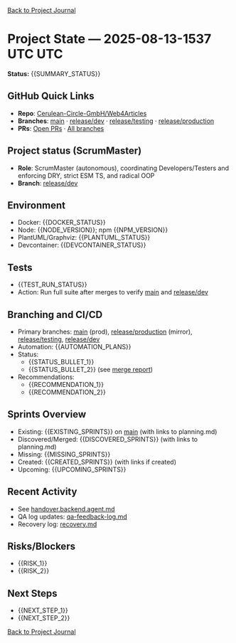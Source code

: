 [Back to Project Journal](../)

# Project State — 2025-08-13-1537 UTC UTC

**Status:** {{SUMMARY_STATUS}}

## GitHub Quick Links
- **Repo**: [Cerulean-Circle-GmbH/Web4Articles](https://github.com/Cerulean-Circle-GmbH/Web4Articles)
- **Branches**: [main](https://github.com/Cerulean-Circle-GmbH/Web4Articles/tree/main) · [release/dev](https://github.com/Cerulean-Circle-GmbH/Web4Articles/tree/release/dev) · [release/testing](https://github.com/Cerulean-Circle-GmbH/Web4Articles/tree/release/testing) · [release/production](https://github.com/Cerulean-Circle-GmbH/Web4Articles/tree/release/production)
- **PRs**: [Open PRs](https://github.com/Cerulean-Circle-GmbH/Web4Articles/pulls) · [All branches](https://github.com/Cerulean-Circle-GmbH/Web4Articles/branches)

## Project status (ScrumMaster)
- **Role**: ScrumMaster (autonomous), coordinating Developers/Testers and enforcing DRY, strict ESM TS, and radical OOP
- **Branch**: [release/dev](https://github.com/Cerulean-Circle-GmbH/Web4Articles/tree/release/dev)

## Environment
- Docker: {{DOCKER_STATUS}}
- Node: {{NODE_VERSION}}; npm {{NPM_VERSION}}
- PlantUML/Graphviz: {{PLANTUML_STATUS}}
- Devcontainer: {{DEVCONTAINER_STATUS}}

## Tests
- {{TEST_RUN_STATUS}}
- Action: Run full suite after merges to verify [main](https://github.com/Cerulean-Circle-GmbH/Web4Articles/tree/main) and [release/dev](https://github.com/Cerulean-Circle-GmbH/Web4Articles/tree/release/dev)

## Branching and CI/CD
- Primary branches: [main](https://github.com/Cerulean-Circle-GmbH/Web4Articles/tree/main) (prod), [release/production](https://github.com/Cerulean-Circle-GmbH/Web4Articles/tree/release/production) (mirror), [release/testing](https://github.com/Cerulean-Circle-GmbH/Web4Articles/tree/release/testing), [release/dev](https://github.com/Cerulean-Circle-GmbH/Web4Articles/tree/release/dev)
- Automation: {{AUTOMATION_PLANS}}
- Status:
  - {{STATUS_BULLET_1}}
  - {{STATUS_BULLET_2}} (see [merge report](../../merge-report-sprint-9.md))
- Recommendations:
  - {{RECOMMENDATION_1}}
  - {{RECOMMENDATION_2}}

## Sprints Overview
- Existing: {{EXISTING_SPRINTS}} on [main](https://github.com/Cerulean-Circle-GmbH/Web4Articles/tree/main) (with links to planning.md)
- Discovered/Merged: {{DISCOVERED_SPRINTS}} (with links to planning.md)
- Missing: {{MISSING_SPRINTS}}
- Created: {{CREATED_SPRINTS}} (with links if created)
- Upcoming: {{UPCOMING_SPRINTS}}

## Recent Activity
- See [handover.backend.agent.md](../../handover.backend.agent.md)
- QA log updates: [qa-feedback-log.md](../../qa-feedback-log.md)
- Recovery log: [recovery.md](../../recovery.md)

## Risks/Blockers
- {{RISK_1}}
- {{RISK_2}}

## Next Steps
- {{NEXT_STEP_1}}
- {{NEXT_STEP_2}}

[Back to Project Journal](../)